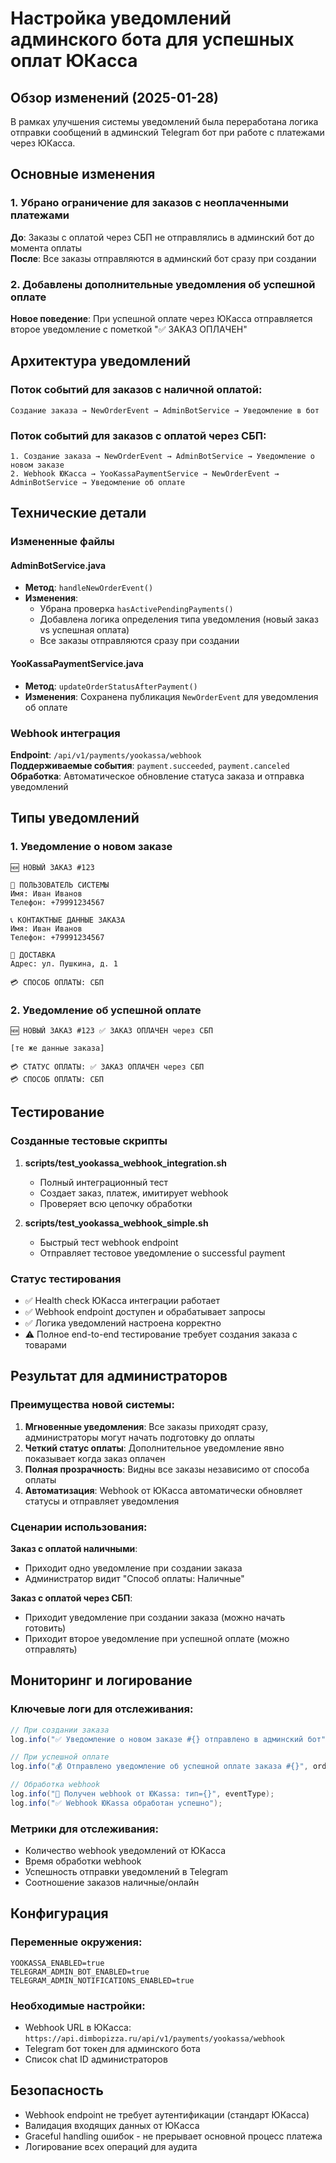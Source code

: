 # Настройка уведомлений админского бота для успешных оплат ЮКасса

## Обзор изменений (2025-01-28)

В рамках улучшения системы уведомлений была переработана логика отправки сообщений в админский Telegram бот при работе с платежами через ЮКасса.

## Основные изменения

### 1. Убрано ограничение для заказов с неоплаченными платежами

**До**: Заказы с оплатой через СБП не отправлялись в админский бот до момента оплаты  
**После**: Все заказы отправляются в админский бот сразу при создании

### 2. Добавлены дополнительные уведомления об успешной оплате

**Новое поведение**: При успешной оплате через ЮКасса отправляется второе уведомление с пометкой "✅ ЗАКАЗ ОПЛАЧЕН"

## Архитектура уведомлений

### Поток событий для заказов с наличной оплатой:
```
Создание заказа → NewOrderEvent → AdminBotService → Уведомление в бот
```

### Поток событий для заказов с оплатой через СБП:
```
1. Создание заказа → NewOrderEvent → AdminBotService → Уведомление о новом заказе
2. Webhook ЮКасса → YooKassaPaymentService → NewOrderEvent → AdminBotService → Уведомление об оплате
```

## Технические детали

### Измененные файлы

#### AdminBotService.java
- **Метод**: `handleNewOrderEvent()`
- **Изменения**: 
  - Убрана проверка `hasActivePendingPayments()`
  - Добавлена логика определения типа уведомления (новый заказ vs успешная оплата)
  - Все заказы отправляются сразу при создании

#### YooKassaPaymentService.java
- **Метод**: `updateOrderStatusAfterPayment()`
- **Изменения**: Сохранена публикация `NewOrderEvent` для уведомления об оплате

### Webhook интеграция

**Endpoint**: `/api/v1/payments/yookassa/webhook`  
**Поддерживаемые события**: `payment.succeeded`, `payment.canceled`  
**Обработка**: Автоматическое обновление статуса заказа и отправка уведомлений

## Типы уведомлений

### 1. Уведомление о новом заказе
```
🆕 НОВЫЙ ЗАКАЗ #123

👤 ПОЛЬЗОВАТЕЛЬ СИСТЕМЫ
Имя: Иван Иванов
Телефон: +79991234567

📞 КОНТАКТНЫЕ ДАННЫЕ ЗАКАЗА
Имя: Иван Иванов
Телефон: +79991234567

📍 ДОСТАВКА
Адрес: ул. Пушкина, д. 1

💳 СПОСОБ ОПЛАТЫ: СБП
```

### 2. Уведомление об успешной оплате
```
🆕 НОВЫЙ ЗАКАЗ #123 ✅ ЗАКАЗ ОПЛАЧЕН через СБП

[те же данные заказа]

💳 СТАТУС ОПЛАТЫ: ✅ ЗАКАЗ ОПЛАЧЕН через СБП
💳 СПОСОБ ОПЛАТЫ: СБП
```

## Тестирование

### Созданные тестовые скрипты

1. **scripts/test_yookassa_webhook_integration.sh**
   - Полный интеграционный тест
   - Создает заказ, платеж, имитирует webhook
   - Проверяет всю цепочку обработки

2. **scripts/test_yookassa_webhook_simple.sh**
   - Быстрый тест webhook endpoint
   - Отправляет тестовое уведомление о successful payment

### Статус тестирования

- ✅ Health check ЮКасса интеграции работает
- ✅ Webhook endpoint доступен и обрабатывает запросы
- ✅ Логика уведомлений настроена корректно
- ⚠️ Полное end-to-end тестирование требует создания заказа с товарами

## Результат для администраторов

### Преимущества новой системы:

1. **Мгновенные уведомления**: Все заказы приходят сразу, администраторы могут начать подготовку до оплаты
2. **Четкий статус оплаты**: Дополнительное уведомление явно показывает когда заказ оплачен
3. **Полная прозрачность**: Видны все заказы независимо от способа оплаты
4. **Автоматизация**: Webhook от ЮКасса автоматически обновляет статусы и отправляет уведомления

### Сценарии использования:

**Заказ с оплатой наличными**:
- Приходит одно уведомление при создании заказа
- Администратор видит "Способ оплаты: Наличные"

**Заказ с оплатой через СБП**:
- Приходит уведомление при создании заказа (можно начать готовить)
- Приходит второе уведомление при успешной оплате (можно отправлять)

## Мониторинг и логирование

### Ключевые логи для отслеживания:

```java
// При создании заказа
log.info("✅ Уведомление о новом заказе #{} отправлено в админский бот", orderId);

// При успешной оплате
log.info("💰 Отправлено уведомление об успешной оплате заказа #{}", orderId);

// Обработка webhook
log.info("🔔 Получен webhook от ЮKassa: тип={}", eventType);
log.info("✅ Webhook ЮKassa обработан успешно");
```

### Метрики для отслеживания:

- Количество webhook уведомлений от ЮКасса
- Время обработки webhook
- Успешность отправки уведомлений в Telegram
- Соотношение заказов наличные/онлайн

## Конфигурация

### Переменные окружения:
```
YOOKASSA_ENABLED=true
TELEGRAM_ADMIN_BOT_ENABLED=true
TELEGRAM_ADMIN_NOTIFICATIONS_ENABLED=true
```

### Необходимые настройки:
- Webhook URL в ЮКасса: `https://api.dimbopizza.ru/api/v1/payments/yookassa/webhook`
- Telegram бот токен для админского бота
- Список chat ID администраторов

## Безопасность

- Webhook endpoint не требует аутентификации (стандарт ЮКасса)
- Валидация входящих данных от ЮКасса
- Graceful handling ошибок - не прерывает основной процесс платежа
- Логирование всех операций для аудита 
